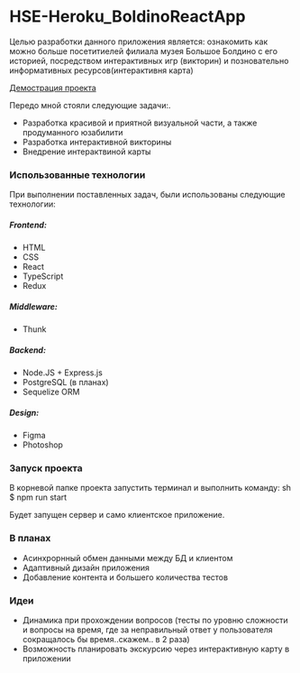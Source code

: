 # HSE-Heroku_BoldinoReactApp
Целью разработки данного приложения является: ознакомить как можно больше посетитиелей филиала музея Большое Болдино с его историей, посредством интерактивных игр (викторин) и позновательно информативных ресурсов(интерактивня карта)

[Демострация проекта](https://hse-boldino-react-app.herokuapp.com/)

Передо мной стояли следующие задачи:.

  - Разработка красивой и приятной визуальной части, а также продуманного юзабилити
  - Разработка интерактивной викторины 
  - Внедрение интерактвиной карты


### Использованные технологии

При выполнении поставленных задач, были использованы следующие технологии:

##### Frontend:
* HTML
* CSS
* React
* TypeScript
* Redux

##### Middleware:
* Thunk

##### Backend:
* Node.JS + Express.js
* PostgreSQL (в планах)
* Sequelize ORM

##### Design:
* Figma
* Photoshop

### Запуск проекта

В корневой папке проекта запустить терминал и выполнить команду:
sh
$ npm run start

Будет запущен сервер и само клиентское приложение.


### В планах

 - Асинхрорнный обмен данными между БД и клиентом
 - Адаптивный дизайн приложения
 - Добавление контента и большего количества тестов

### Идеи
 - Динамика при прохождении вопросов (тесты по уровню сложности и вопросы на время, где за неправильный ответ у пользователя сокращалось бы время..скажем.. в 2 раза)
 - Возможность планировать экскурсию через интерактивную карту в приложении
